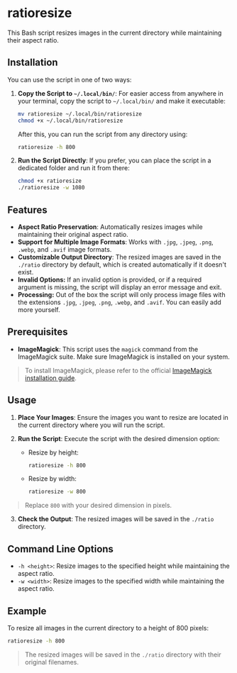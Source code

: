 # ratioresize

This Bash script resizes images in the current directory while maintaining their aspect ratio.
## Installation

You can use the script in one of two ways:

1. **Copy the Script to `~/.local/bin/`**: For easier access from anywhere in your terminal, copy the script to `~/.local/bin/` and make it executable:
   ```bash
   mv ratioresize ~/.local/bin/ratioresize
   chmod +x ~/.local/bin/ratioresize
   ```
   After this, you can run the script from any directory using:
   ```bash
   ratioresize -h 800
   ```

2. **Run the Script Directly**: If you prefer, you can place the script in a dedicated folder and run it from there:
   ```bash
   chmod +x ratioresize
   ./ratioresize -w 1080
   ```

## Features

- **Aspect Ratio Preservation**: Automatically resizes images while maintaining their original aspect ratio.
- **Support for Multiple Image Formats**: Works with `.jpg`, `.jpeg`, `.png`, `.webp`, and `.avif` image formats.
- **Customizable Output Directory**: The resized images are saved in the `./ratio` directory by default, which is created automatically if it doesn't exist.
- **Invalid Options:** If an invalid option is provided, or if a required argument is missing, the script will display an error message and exit.
- **Processing:** Out of the box the script will only process image files with the extensions `.jpg`, `.jpeg`, `.png`, `.webp`, and `.avif`. You can easily add more yourself.

## Prerequisites

- **ImageMagick**: This script uses the `magick` command from the ImageMagick suite. Make sure ImageMagick is installed on your system.

> To install ImageMagick, please refer to the official [ImageMagick installation guide](https://imagemagick.org/script/download.php).

## Usage

1. **Place Your Images**: Ensure the images you want to resize are located in the current directory where you will run the script.

2. **Run the Script**: Execute the script with the desired dimension option:
    - Resize by height:
      ```bash
      ratioresize -h 800
      ```
    - Resize by width:
      ```bash
      ratioresize -w 800
      ```
> Replace `800` with your desired dimension in pixels.

3. **Check the Output**: The resized images will be saved in the `./ratio` directory. 

## Command Line Options

- `-h <height>`: Resize images to the specified height while maintaining the aspect ratio.
- `-w <width>`: Resize images to the specified width while maintaining the aspect ratio.

## Example

To resize all images in the current directory to a height of 800 pixels:

```bash
ratioresize -h 800
```

> The resized images will be saved in the `./ratio` directory with their original filenames.
